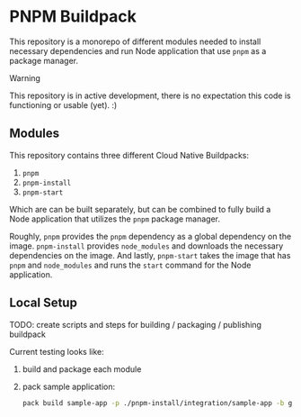 # PNPM Buildpack

This repository is a monorepo of different modules needed to install necessary dependencies and run Node application
that use `pnpm` as a package manager.

> [!WARNING]  
> This repository is in active development, there is no expectation this code is functioning or usable (yet). :)

## Modules

This repository contains three different Cloud Native Buildpacks:

1. `pnpm`
2. `pnpm-install`
3. `pnpm-start`

Which are can be built separately, but can be combined to fully build a Node application that utilizes the `pnpm`
package manager.

Roughly, `pnpm` provides the `pnpm` dependency as a global dependency on the image.  `pnpm-install` provides
`node_modules` and downloads the necessary dependencies on the image. And lastly, `pnpm-start` takes the image that has
`pnpm` and `node_modules` and runs the `start` command for the Node application. 

## Local Setup

TODO: create scripts and steps for building / packaging / publishing buildpack

Current testing looks like:

1. build and package each module

2. pack sample application:
    ```bash
    pack build sample-app -p ./pnpm-install/integration/sample-app -b gcr.io/paketo-buildpacks/node-engine -b ./pnpm/build/pnpm-buildpack.cnb -b ./pnpm-install/build/pnpm-install-buildpack.cnb -b ./pnpm-start/build/pnpm-start-buildpack.cnb
    ```